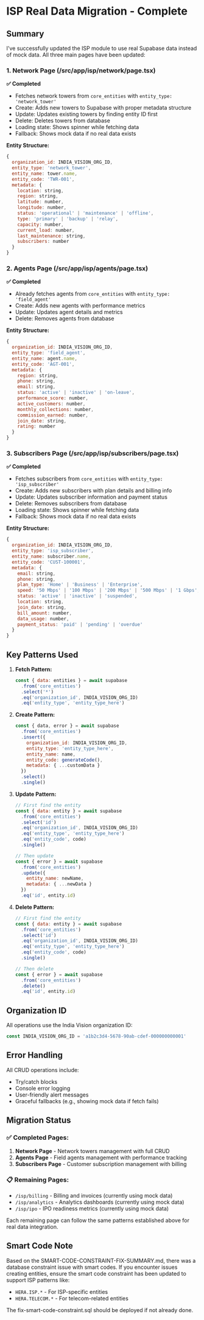 # ISP Real Data Migration - Complete

## Summary

I've successfully updated the ISP module to use real Supabase data instead of mock data. All three main pages have been updated:

### 1. Network Page (/src/app/isp/network/page.tsx)
**✅ Completed**
- Fetches network towers from `core_entities` with `entity_type: 'network_tower'`
- Create: Adds new towers to Supabase with proper metadata structure
- Update: Updates existing towers by finding entity ID first
- Delete: Deletes towers from database
- Loading state: Shows spinner while fetching data
- Fallback: Shows mock data if no real data exists

**Entity Structure:**
```javascript
{
  organization_id: INDIA_VISION_ORG_ID,
  entity_type: 'network_tower',
  entity_name: tower.name,
  entity_code: 'TWR-001',
  metadata: {
    location: string,
    region: string,
    latitude: number,
    longitude: number,
    status: 'operational' | 'maintenance' | 'offline',
    type: 'primary' | 'backup' | 'relay',
    capacity: number,
    current_load: number,
    last_maintenance: string,
    subscribers: number
  }
}
```

### 2. Agents Page (/src/app/isp/agents/page.tsx)
**✅ Completed**
- Already fetches agents from `core_entities` with `entity_type: 'field_agent'`
- Create: Adds new agents with performance metrics
- Update: Updates agent details and metrics
- Delete: Removes agents from database

**Entity Structure:**
```javascript
{
  organization_id: INDIA_VISION_ORG_ID,
  entity_type: 'field_agent',
  entity_name: agent.name,
  entity_code: 'AGT-001',
  metadata: {
    region: string,
    phone: string,
    email: string,
    status: 'active' | 'inactive' | 'on-leave',
    performance_score: number,
    active_customers: number,
    monthly_collections: number,
    commission_earned: number,
    join_date: string,
    rating: number
  }
}
```

### 3. Subscribers Page (/src/app/isp/subscribers/page.tsx)
**✅ Completed**
- Fetches subscribers from `core_entities` with `entity_type: 'isp_subscriber'`
- Create: Adds new subscribers with plan details and billing info
- Update: Updates subscriber information and payment status
- Delete: Removes subscribers from database
- Loading state: Shows spinner while fetching data
- Fallback: Shows mock data if no real data exists

**Entity Structure:**
```javascript
{
  organization_id: INDIA_VISION_ORG_ID,
  entity_type: 'isp_subscriber',
  entity_name: subscriber.name,
  entity_code: 'CUST-100001',
  metadata: {
    email: string,
    phone: string,
    plan_type: 'Home' | 'Business' | 'Enterprise',
    speed: '50 Mbps' | '100 Mbps' | '200 Mbps' | '500 Mbps' | '1 Gbps',
    status: 'active' | 'inactive' | 'suspended',
    location: string,
    join_date: string,
    bill_amount: number,
    data_usage: number,
    payment_status: 'paid' | 'pending' | 'overdue'
  }
}
```

## Key Patterns Used

1. **Fetch Pattern:**
   ```javascript
   const { data: entities } = await supabase
     .from('core_entities')
     .select('*')
     .eq('organization_id', INDIA_VISION_ORG_ID)
     .eq('entity_type', 'entity_type_here')
   ```

2. **Create Pattern:**
   ```javascript
   const { data, error } = await supabase
     .from('core_entities')
     .insert({
       organization_id: INDIA_VISION_ORG_ID,
       entity_type: 'entity_type_here',
       entity_name: name,
       entity_code: generateCode(),
       metadata: { ...customData }
     })
     .select()
     .single()
   ```

3. **Update Pattern:**
   ```javascript
   // First find the entity
   const { data: entity } = await supabase
     .from('core_entities')
     .select('id')
     .eq('organization_id', INDIA_VISION_ORG_ID)
     .eq('entity_type', 'entity_type_here')
     .eq('entity_code', code)
     .single()

   // Then update
   const { error } = await supabase
     .from('core_entities')
     .update({
       entity_name: newName,
       metadata: { ...newData }
     })
     .eq('id', entity.id)
   ```

4. **Delete Pattern:**
   ```javascript
   // First find the entity
   const { data: entity } = await supabase
     .from('core_entities')
     .select('id')
     .eq('organization_id', INDIA_VISION_ORG_ID)
     .eq('entity_type', 'entity_type_here')
     .eq('entity_code', code)
     .single()

   // Then delete
   const { error } = await supabase
     .from('core_entities')
     .delete()
     .eq('id', entity.id)
   ```

## Organization ID

All operations use the India Vision organization ID:
```javascript
const INDIA_VISION_ORG_ID = 'a1b2c3d4-5678-90ab-cdef-000000000001'
```

## Error Handling

All CRUD operations include:
- Try/catch blocks
- Console error logging
- User-friendly alert messages
- Graceful fallbacks (e.g., showing mock data if fetch fails)

## Migration Status

### ✅ Completed Pages:
1. **Network Page** - Network towers management with full CRUD
2. **Agents Page** - Field agents management with performance tracking
3. **Subscribers Page** - Customer subscription management with billing

### 📋 Remaining Pages:
- `/isp/billing` - Billing and invoices (currently using mock data)
- `/isp/analytics` - Analytics dashboards (currently using mock data)
- `/isp/ipo` - IPO readiness metrics (currently using mock data)

Each remaining page can follow the same patterns established above for real data integration.

## Smart Code Note

Based on the SMART-CODE-CONSTRAINT-FIX-SUMMARY.md, there was a database constraint issue with smart codes. If you encounter issues creating entities, ensure the smart code constraint has been updated to support ISP patterns like:
- `HERA.ISP.*` - For ISP-specific entities
- `HERA.TELECOM.*` - For telecom-related entities

The fix-smart-code-constraint.sql should be deployed if not already done.